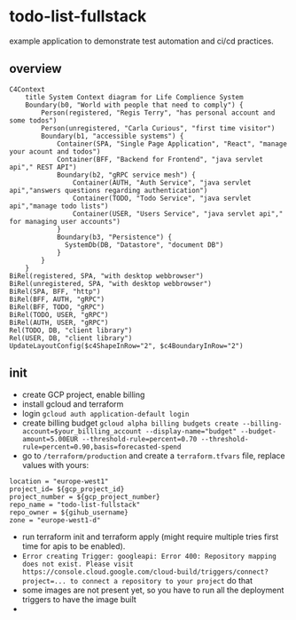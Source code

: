 # todo-list-fullstack
example application to demonstrate test automation and ci/cd practices.

## overview

```mermaid
C4Context
    title System Context diagram for Life Complience System
    Boundary(b0, "World with people that need to comply") {
        Person(registered, "Regis Terry", "has personal account and some todos")     
        Person(unregistered, "Carla Curious", "first time visitor")     
        Boundary(b1, "accessible systems") {
            Container(SPA, "Single Page Application", "React", "manage your acount and todos")
            Container(BFF, "Backend for Frontend", "java servlet api"," REST API")
            Boundary(b2, "gRPC service mesh") {
                Container(AUTH, "Auth Service", "java servlet api","answers questions regarding authentication")
                Container(TODO, "Todo Service", "java servlet api","manage todo lists")
                Container(USER, "Users Service", "java servlet api"," for managing user accounts")
            }
            Boundary(b3, "Persistence") {
              SystemDb(DB, "Datastore", "document DB")
            }
        }
    }
BiRel(registered, SPA, "with desktop webbrowser")
BiRel(unregistered, SPA, "with desktop webbrowser")
BiRel(SPA, BFF, "http")
BiRel(BFF, AUTH, "gRPC")
BiRel(BFF, TODO, "gRPC")
BiRel(TODO, USER, "gRPC")
BiRel(AUTH, USER, "gRPC")
Rel(TODO, DB, "client library")
Rel(USER, DB, "client library")
UpdateLayoutConfig($c4ShapeInRow="2", $c4BoundaryInRow="2")    
```

## init
* create GCP project, enable billing
* install gcloud and terraform
* login  `gcloud auth application-default login`
* create billing budget `gcloud alpha billing budgets create --billing-account=$your_billling_account --display-name="budget" --budget-amount=5.00EUR --threshold-rule=percent=0.70 --threshold-rule=percent=0.90,basis=forecasted-spend`
* go to `/terraform/production` and create a `terraform.tfvars` file, replace values with yours: 
``` 
location = "europe-west1"
project_id= ${gcp_project_id}
project_number = ${gcp_project_number}
repo_name = "todo-list-fullstack"
repo_owner = ${gihub_username}
zone = "europe-west1-d" 
```
* run terraform init and terraform apply (might require multiple tries first time for apis to be enabled). 
* `Error creating Trigger: googleapi: Error 400: Repository mapping does not exist. Please visit https://console.cloud.google.com/cloud-build/triggers/connect?project=... to connect a repository to your project` do that
* some images are not present yet, so you have to run all the deployment triggers to have the image built
* 
